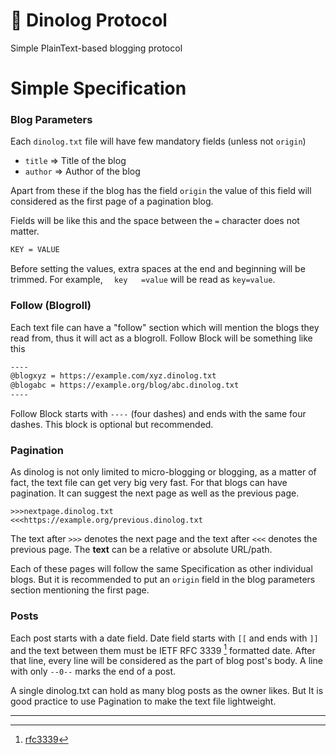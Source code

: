 # 🦕 Dinolog Protocol
Simple PlainText-based blogging protocol

# Simple Specification

### Blog Parameters
Each `dinolog.txt` file will have few mandatory fields (unless not `origin`)
* `title` => Title of the blog
* `author` => Author of the blog

Apart from these if the blog has the field `origin` the value of this field will 
considered as the first page of a pagination blog.

Fields will be like this and the space between the `=` character does not matter.

```bash
KEY = VALUE 
```
Before setting the values, extra spaces at the end and beginning will be 
trimmed. For example, `  key   =value` will be read as `key=value`.

### Follow (Blogroll)
Each text file can have a "follow" section which will mention the blogs 
they read from, thus it will act as a blogroll. Follow Block will be something
like this

```bash
----
@blogxyz = https://example.com/xyz.dinolog.txt 
@blogabc = https://example.org/blog/abc.dinolog.txt 
----
```

Follow Block starts with `----` (four dashes) and ends with the same four 
dashes. This block is optional but recommended. 

### Pagination
As dinolog is not only limited to micro-blogging or blogging, as a matter of 
fact, the text file can get very big very fast. For that blogs can have
pagination. It can suggest the next page as well as the previous page.

```bas 
>>>nextpage.dinolog.txt 
<<<https://example.org/previous.dinolog.txt
```

The text after `>>>` denotes the next page and the text after `<<<` denotes
the previous page. The **text** can be a relative or absolute URL/path.

Each of these pages will follow the same Specification as other individual
blogs. But it is recommended to put an `origin` field in the blog parameters 
section mentioning the first page.

### Posts
Each post starts with a date field. Date field starts with  `[[` and ends with 
`]]` and the text between them must be IETF RFC 3339 [^1] formatted date.
After that line, every line will be considered as the part of blog post's body.
A line with only `--0--` marks the end of a post.

A single dinolog.txt can hold as many blog posts as the owner likes. But 
It is good practice to use Pagination to make the text file lightweight. 


---
[^1]:[rfc3339](https://datatracker.ietf.org/doc/html/rfc3339)


